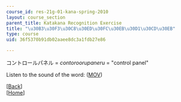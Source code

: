 ```yaml
---
course_id: res-21g-01-kana-spring-2010
layout: course_section
parent_title: Katakana Recognition Exercise
title: "\u30B3\u30F3\u30C8\u30ED\u30FC\u30EB\u30D1\u30CD\u30EB"
type: course
uid: 36f5370b91db02aaee8dc3a1fdb27e86

---
```


コントロールパネル = _contoroorupaneru_ = "control panel"

Listen to the sound of the word: ([MOV](http://www.archive.org/download/MITRES21F.01S10_KATAKANA_EXERCISES/word12.mov))

  
\[[Back](/resources/res-21g-01-kana-spring-2010/katakana/katakana-recognition-exercise)\]  
\[[Home](/resources/res-21g-01-kana-spring-2010/katakana)\]